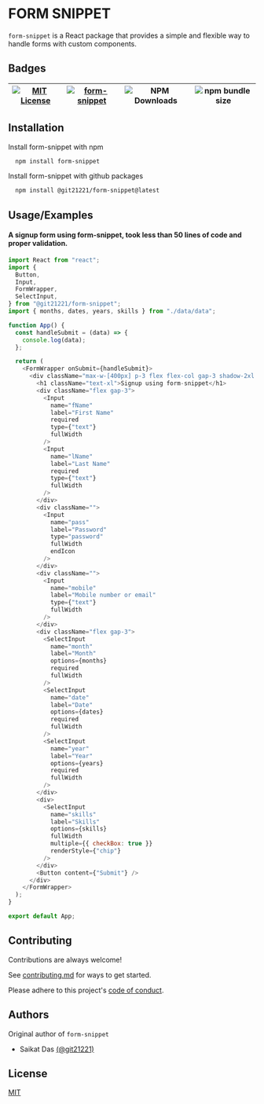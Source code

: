 # FORM SNIPPET

`form-snippet` is a React package that provides a simple and flexible way to handle forms with custom components.

## Badges

| [![MIT License](https://img.shields.io/badge/License-MIT-green.svg)](https://choosealicense.com/licenses/mit/) | [![form-snippet](https://img.shields.io/npm/v/form-snippet.svg)](https://www.npmjs.com/package/form-snippet) | ![NPM Downloads](https://img.shields.io/npm/dm/form-snippet) | ![npm bundle size](https://img.shields.io/bundlephobia/min/form-snippet) |
| -------------------------------------------------------------------------------------------------------------- | ------------------------------------------------------------------------------------------------------------ | ------------------------------------------------------------ | ------------------------------------------------------------------------ |

## Installation

Install form-snippet with npm

```bash
  npm install form-snippet
```

Install form-snippet with github packages

```bash
  npm install @git21221/form-snippet@latest
```

## Usage/Examples

#### A signup form using form-snippet, took less than 50 lines of code and proper validation.

```javascript
import React from "react";
import {
  Button,
  Input,
  FormWrapper,
  SelectInput,
} from "@git21221/form-snippet";
import { months, dates, years, skills } from "./data/data";

function App() {
  const handleSubmit = (data) => {
    console.log(data);
  };

  return (
    <FormWrapper onSubmit={handleSubmit}>
      <div className="max-w-[400px] p-3 flex flex-col gap-3 shadow-2xl rounded-lg">
        <h1 className="text-xl">Signup using form-snippet</h1>
        <div className="flex gap-3">
          <Input
            name="fName"
            label="First Name"
            required
            type={"text"}
            fullWidth
          />
          <Input
            name="lName"
            label="Last Name"
            required
            type={"text"}
            fullWidth
          />
        </div>
        <div className="">
          <Input
            name="pass"
            label="Password"
            type="password"
            fullWidth
            endIcon
          />
        </div>
        <div className="">
          <Input
            name="mobile"
            label="Mobile number or email"
            type={"text"}
            fullWidth
          />
        </div>
        <div className="flex gap-3">
          <SelectInput
            name="month"
            label="Month"
            options={months}
            required
            fullWidth
          />
          <SelectInput
            name="date"
            label="Date"
            options={dates}
            required
            fullWidth
          />
          <SelectInput
            name="year"
            label="Year"
            options={years}
            required
            fullWidth
          />
        </div>
        <div>
          <SelectInput
            name="skills"
            label="Skills"
            options={skills}
            fullWidth
            multiple={{ checkBox: true }}
            renderStyle={"chip"}
          />
        </div>
        <Button content={"Submit"} />
      </div>
    </FormWrapper>
  );
}

export default App;
```

## Contributing

Contributions are always welcome!

See [contributing.md](./CONTRIBUTING.md) for ways to get started.

Please adhere to this project's [code of conduct](./CODE_OF_CONDUCT.md).

## Authors

Original author of `form-snippet`

- Saikat Das [(@git21221)](https://www.github.com/git21221)

## License

[MIT](https://choosealicense.com/licenses/mit/)
